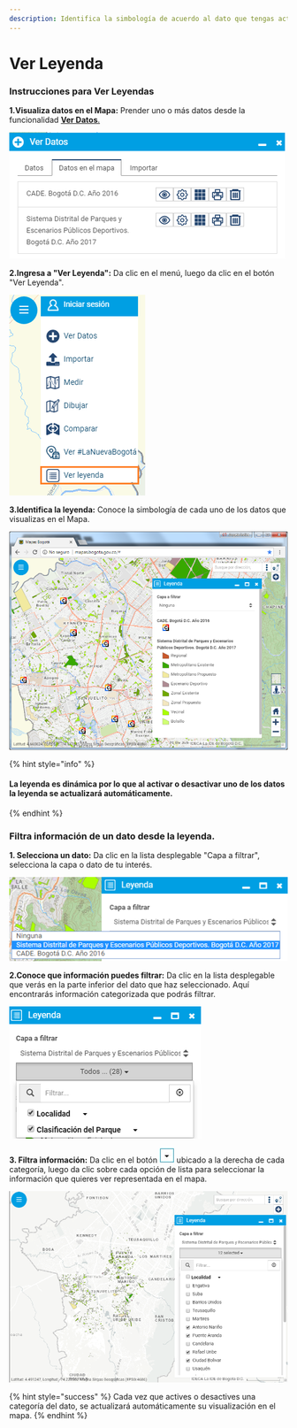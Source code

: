 ```yaml
---
description: Identifica la simbología de acuerdo al dato que tengas activo en el mapa.
---
```


# Ver Leyenda

###                                             Instrucciones para Ver Leyendas

**1.Visualiza datos en el Mapa:** Prender uno o más datos desde la funcionalidad [**Ver Datos**.](https://mapasbogota.gitbook.io/ayuda/~/edit/drafts/-LFwQlBPP5PC2nXTBPm8/ver-datos)

![](.gitbook/assets/image%20%28110%29.png)

**2.Ingresa a "Ver Leyenda":** Da clic en el menú, luego da clic en el botón "Ver Leyenda".

![](.gitbook/assets/image%20%28116%29.png)

**3.Identifica la leyenda:** Conoce la simbología de cada uno de los datos que visualizas en el Mapa.

![](.gitbook/assets/image%20%28173%29.png)

{% hint style="info" %}
#### La leyenda es dinámica por lo que al activar o desactivar uno de los datos la leyenda se actualizará automáticamente. 
{% endhint %}

### Filtra información de un dato desde la leyenda.

**1. Selecciona un dato:** Da clic en la lista desplegable "Capa a filtrar", selecciona la capa o dato de tu interés. 

![](.gitbook/assets/image%20%28131%29.png)

**2.Conoce que información puedes filtrar:**  Da clic en la lista desplegable que verás en la parte inferior del dato que haz seleccionado. Aquí encontrarás información categorizada que podrás filtrar.

![](.gitbook/assets/image%20%28191%29.png)

**3. Filtra información:**  Da clic en el botón ![](.gitbook/assets/flecha-filtro-leyenda.JPG) ubicado a la derecha de cada categoría, luego da clic sobre cada opción de lista para seleccionar la información que quieres ver representada en el mapa.

![](.gitbook/assets/image%20%28158%29.png)

{% hint style="success" %}
Cada vez que actives o desactives una categoría del dato, se actualizará automáticamente su visualización en el mapa.
{% endhint %}

